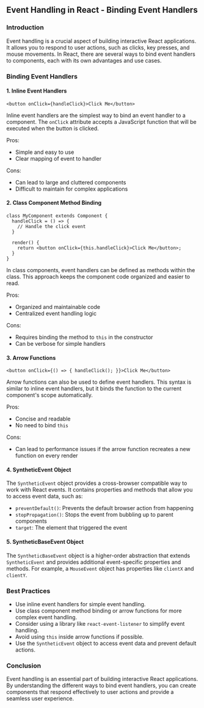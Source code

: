 ## Event Handling in React - Binding Event Handlers

### Introduction

Event handling is a crucial aspect of building interactive React applications. It allows you to respond to user actions, such as clicks, key presses, and mouse movements. In React, there are several ways to bind event handlers to components, each with its own advantages and use cases.

### Binding Event Handlers

#### 1. Inline Event Handlers

```
<button onClick={handleClick}>Click Me</button>
```

Inline event handlers are the simplest way to bind an event handler to a component. The `onClick` attribute accepts a JavaScript function that will be executed when the button is clicked.

Pros:

- Simple and easy to use
- Clear mapping of event to handler

Cons:

- Can lead to large and cluttered components
- Difficult to maintain for complex applications

#### 2. Class Component Method Binding

```
class MyComponent extends Component {
  handleClick = () => {
    // Handle the click event
  }

  render() {
    return <button onClick={this.handleClick}>Click Me</button>;
  }
}
```

In class components, event handlers can be defined as methods within the class. This approach keeps the component code organized and easier to read.

Pros:

- Organized and maintainable code
- Centralized event handling logic

Cons:

- Requires binding the method to `this` in the constructor
- Can be verbose for simple handlers

#### 3. Arrow Functions

```
<button onClick={() => { handleClick(); }}>Click Me</button>
```

Arrow functions can also be used to define event handlers. This syntax is similar to inline event handlers, but it binds the function to the current component's scope automatically.

Pros:

- Concise and readable
- No need to bind `this`

Cons:

- Can lead to performance issues if the arrow function recreates a new function on every render

#### 4. SyntheticEvent Object

The `SyntheticEvent` object provides a cross-browser compatible way to work with React events. It contains properties and methods that allow you to access event data, such as:

- `preventDefault()`: Prevents the default browser action from happening
- `stopPropagation()`: Stops the event from bubbling up to parent components
- `target`: The element that triggered the event

#### 5. SyntheticBaseEvent Object

The `SyntheticBaseEvent` object is a higher-order abstraction that extends `SyntheticEvent` and provides additional event-specific properties and methods. For example, a `MouseEvent` object has properties like `clientX` and `clientY`.

### Best Practices

* Use inline event handlers for simple event handling.
* Use class component method binding or arrow functions for more complex event handling.
* Consider using a library like `react-event-listener` to simplify event handling.
* Avoid using `this` inside arrow functions if possible.
* Use the `SyntheticEvent` object to access event data and prevent default actions.

### Conclusion

Event handling is an essential part of building interactive React applications. By understanding the different ways to bind event handlers, you can create components that respond effectively to user actions and provide a seamless user experience.

